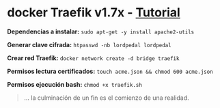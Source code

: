 # docker Traefik v1.7x - [Tutorial](https://blog.lordpedal.duckdns.org/traefik-maroilles-docker/ "Traefik Maroilles: Docker")

**Dependencias a instalar:** ``sudo apt-get -y install apache2-utils``

**Generar clave cifrada:** ``htpasswd -nb lordpedal lordpedal``

**Crear red Traefik:** ``docker network create -d bridge traefik``

**Permisos lectura certificados:** ``touch acme.json && chmod 600 acme.json``

**Permisos ejecución bash:** ``chmod +x traefik.sh``

> ... la culminación de un fin es el comienzo de una realidad.

